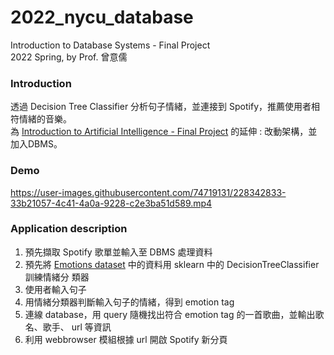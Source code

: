 # 2022_nycu_database
Introduction to Database Systems - Final Project\
2022 Spring, by Prof. 曾意儒
### Introduction

透過 Decision Tree Classifier 分析句子情緒，並連接到 Spotify，推薦使用者相符情緒的音樂。\
為 [Introduction to Artificial Intelligence - Final Project](https://github.com/sheepycat/Music_Recommendation_AI.git) 的延伸 : 改動架構，並加入DBMS。

### Demo


https://user-images.githubusercontent.com/74719131/228342833-33b21057-4c41-4a0a-9228-c2e3ba51d589.mp4


### Application description

1. 預先擷取 Spotify 歌單並輸入至 DBMS 處理資料
2. 預先將 [Emotions dataset](https://www.kaggle.com/datasets/praveengovi/emotions-dataset-for-nlp) 中的資料用 sklearn 中的 DecisionTreeClassifier 訓練情緒分
類器
3. 使用者輸入句子
4. 用情緒分類器判斷輸入句子的情緒，得到 emotion tag
5. 連線 database，用 query 隨機找出符合 emotion tag 的一首歌曲，並輸出歌名、歌手、
url 等資訊
6. 利用 webbrowser 模組根據 url 開啟 Spotify 新分頁

